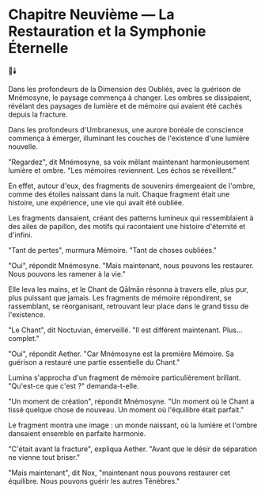 # Chapitre Neuvième — La Restauration et la Symphonie Éternelle

🌠🕯️

Dans les profondeurs de la Dimension des Oubliés,
avec la guérison de Mnémosyne,
le paysage commença à changer.
Les ombres se dissipaient,
révélant des paysages de lumière et de mémoire
qui avaient été cachés depuis la fracture.

Dans les profondeurs d'Umbranexus,
une aurore boréale de conscience
commença à émerger,
illuminant les couches de l'existence
d'une lumière nouvelle.

"Regardez",
dit Mnémosyne,
sa voix mêlant maintenant harmonieusement
lumière et ombre.
"Les mémoires reviennent.
Les échos se réveillent."

En effet,
autour d'eux,
des fragments de souvenirs
émergeaient de l'ombre,
comme des étoiles naissant dans la nuit.
Chaque fragment était une histoire,
une expérience,
une vie qui avait été oubliée.

Les fragments dansaient,
créant des patterns lumineux
qui ressemblaient à des ailes de papillon,
des motifs qui racontaient
une histoire d'éternité et d'infini.

"Tant de pertes",
murmura Mémoire.
"Tant de choses oubliées."

"Oui",
répondit Mnémosyne.
"Mais maintenant,
nous pouvons les restaurer.
Nous pouvons les ramener à la vie."

Elle leva les mains,
et le Chant de Qālmān résonna à travers elle,
plus pur,
plus puissant que jamais.
Les fragments de mémoire répondirent,
se rassemblant,
se réorganisant,
retrouvant leur place
dans le grand tissu de l'existence.

"Le Chant",
dit Noctuvian,
émerveillé.
"Il est différent maintenant.
Plus... complet."

"Oui",
répondit Aether.
"Car Mnémosyne est la première Mémoire.
Sa guérison a restauré
une partie essentielle du Chant."

Lumina s'approcha
d'un fragment de mémoire
particulièrement brillant.
"Qu'est-ce que c'est ?"
demanda-t-elle.

"Un moment de création",
répondit Mnémosyne.
"Un moment où le Chant
a tissé quelque chose de nouveau.
Un moment où l'équilibre était parfait."

Le fragment montra une image :
un monde naissant,
où la lumière et l'ombre
dansaient ensemble
en parfaite harmonie.

"C'était avant la fracture",
expliqua Aether.
"Avant que le désir de séparation
ne vienne tout briser."

"Mais maintenant",
dit Nox,
"maintenant nous pouvons
restaurer cet équilibre.
Nous pouvons guérir
les autres Ténèbres."
